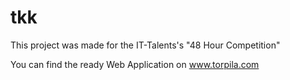 # tkk

This project was made for the IT-Talents's "48 Hour Competition"

You can find the ready Web Application on www.torpila.com
